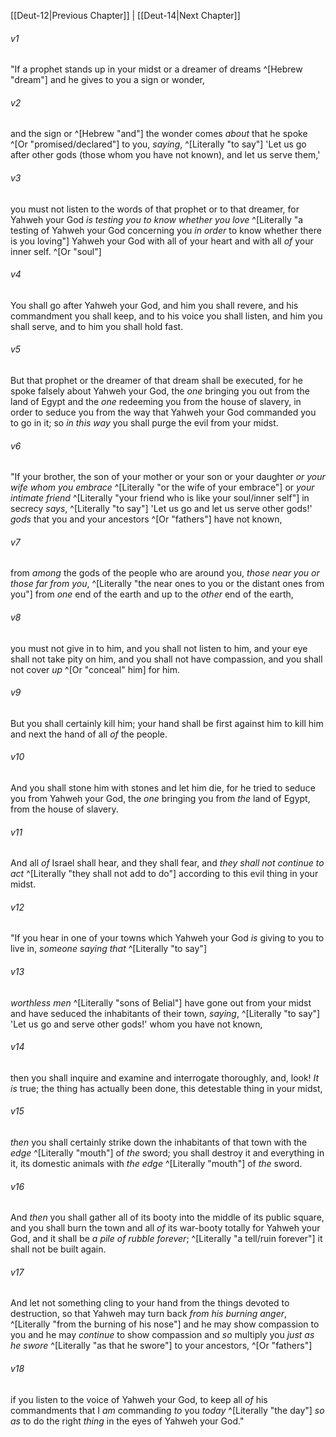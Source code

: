 ﻿---
aliases:
  - Deuteronomy 13
---

[[Deut-12|Previous Chapter]] | [[Deut-14|Next Chapter]]

###### v1
"If a prophet stands up in your midst or a dreamer of dreams ^[Hebrew "dream"] and he gives to you a sign or wonder,

###### v2
and the sign or ^[Hebrew "and"] the wonder comes _about_ that he spoke ^[Or "promised/declared"] to you, _saying_, ^[Literally "to say"] 'Let us go after other gods (those whom you have not known), and let us serve them,'

###### v3
you must not listen to the words of that prophet or to that dreamer, for Yahweh your God _is testing you to know whether you love_ ^[Literally "a testing of Yahweh your God concerning you _in order_ to know whether there is you loving"] Yahweh your God with all of your heart and with all _of_ your inner self. ^[Or "soul"]

###### v4
You shall go after Yahweh your God, and him you shall revere, and his commandment you shall keep, and to his voice you shall listen, and him you shall serve, and to him you shall hold fast.

###### v5
But that prophet or the dreamer of that dream shall be executed, for he spoke falsely about Yahweh your God, the _one_ bringing you out from the land of Egypt and the _one_ redeeming you from the house of slavery, in order to seduce you from the way that Yahweh your God commanded you to go in it; so _in this way_ you shall purge the evil from your midst.

###### v6
"If your brother, the son of your mother or your son or your daughter _or your wife whom you embrace_ ^[Literally "or the wife of your embrace"] or _your intimate friend_ ^[Literally "your friend who is like your soul/inner self"] in secrecy _says_, ^[Literally "to say"] 'Let us go and let us serve other gods!' _gods_ that you and your ancestors ^[Or "fathers"] have not known,

###### v7
from _among_ the gods of the people who are around you, _those near you or those far from you_, ^[Literally "the near ones to you or the distant ones from you"] from _one_ end of the earth and up to the _other_ end of the earth,

###### v8
you must not give in to him, and you shall not listen to him, and your eye shall not take pity on him, and you shall not have compassion, and you shall not cover _up_ ^[Or "conceal" him] for him.

###### v9
But you shall certainly kill him; your hand shall be first against him to kill him and next the hand of all _of_ the people.

###### v10
And you shall stone him with stones and let him die, for he tried to seduce you from Yahweh your God, the _one_ bringing you from _the_ land of Egypt, from the house of slavery.

###### v11
And all _of_ Israel shall hear, and they shall fear, and _they shall not continue to act_ ^[Literally "they shall not add to do"] according to this evil thing in your midst.

###### v12
"If you hear in one of your towns which Yahweh your God _is_ giving to you to live in, _someone_ _saying that_ ^[Literally "to say"]

###### v13
_worthless men_ ^[Literally "sons of Belial"] have gone out from your midst and have seduced the inhabitants of their town, _saying_, ^[Literally "to say"] 'Let us go and serve other gods!' whom you have not known,

###### v14
then you shall inquire and examine and interrogate thoroughly, and, look! _It is_ true; the thing has actually been done, this detestable thing in your midst,

###### v15
_then_ you shall certainly strike down the inhabitants of that town with the _edge_ ^[Literally "mouth"] of _the_ sword; you shall destroy it and everything in it, its domestic animals with _the_ _edge_ ^[Literally "mouth"] of _the_ sword.

###### v16
And _then_ you shall gather all of its booty into the middle of its public square, and you shall burn the town and all _of_ its war-booty totally for Yahweh your God, and it shall be _a pile of rubble forever_; ^[Literally "a tell/ruin forever"] it shall not be built again.

###### v17
And let not something cling to your hand from the things devoted to destruction, so that Yahweh may turn back _from his burning anger_, ^[Literally "from the burning of his nose"] and he may show compassion to you and he may _continue_ to show compassion and _so_ multiply you _just as he swore_ ^[Literally "as that he swore"] to your ancestors, ^[Or "fathers"]

###### v18
if you listen to the voice of Yahweh your God, to keep all _of_ his commandments that I _am_ commanding _to_ you _today_ ^[Literally "the day"] _so as_ to do the right _thing_ in the eyes of Yahweh your God."
